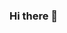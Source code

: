 ### Hi there 👋

<!--
**lulu546/lulu546** is a ✨ _special_ ✨ repository because its `README.md` (this file) appears on your GitHub profile.

Here are some ideas to get you started:

- 🔭 I’m currently working on ...
  我是鹿诚龙，因为Github学生认证而写下了这片文档；
- 🌱 I’m currently learning ...
  我更偏向于可以展现我的创造力，表述我想法的东西。
- 👯 I’m looking to collaborate on ...
  Think everything！
- 🤔 I’m looking for help with ...
  Can help me to get money。
- 💬 Ask me about ...
  Ask ChatGPT。
- 📫 How to reach me: ...
- 😄 Pronouns: ...
  啦啦啦
- ⚡ Fun fact: ...
-->
